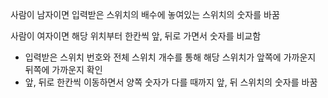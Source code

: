 사람이 남자이면 입력받은 스위치의 배수에 놓여있는 스위치의 숫자를 바꿈

사람이 여자이면 해당 위치부터 한칸씩 앞, 뒤로 가면서 숫자를 비교함

  - 입력받은 스위치 번호와 전체 스위치 개수를 통해 해당 스위치가 앞쪽에 가까운지 뒤쪽에 가까운지 확인
  - 앞, 뒤로 한칸씩 이동하면서 양쪽 숫자가 다를 때까지 앞, 뒤 스위치의 숫자를 바꿈
